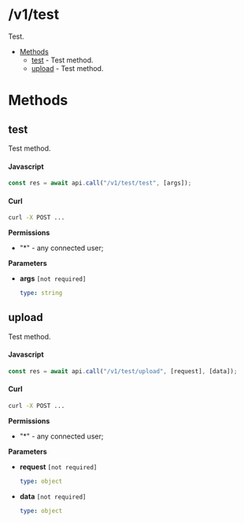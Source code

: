 # /v1/test

Test.

-   [Methods](#methods)
    -   [test](#test) - Test method.
    -   [upload](#upload) - Test method.

<a id="methods"></a>

# Methods

<a id="test"></a>

## test

Test method.

<!-- tabs:start -->
<!-- prettier-ignore -->
#### **Javascript**

```js
const res = await api.call("/v1/test/test", [args]);
```

#### **Curl**

```sh
curl -X POST ...
```

<!-- tabs:end -->

**Permissions**

-   "\*" - any connected user;

**Parameters**

-   **args** `[not required]`

    <!-- prettier-ignore -->
    ```yaml
    type: string
    ```

<a id="upload"></a>

## upload

Test method.

<!-- tabs:start -->
<!-- prettier-ignore -->
#### **Javascript**

```js
const res = await api.call("/v1/test/upload", [request], [data]);
```

#### **Curl**

```sh
curl -X POST ...
```

<!-- tabs:end -->

**Permissions**

-   "\*" - any connected user;

**Parameters**

-   **request** `[not required]`

    <!-- prettier-ignore -->
    ```yaml
    type: object
    ```

-   **data** `[not required]`

    <!-- prettier-ignore -->
    ```yaml
    type: object
    ```
